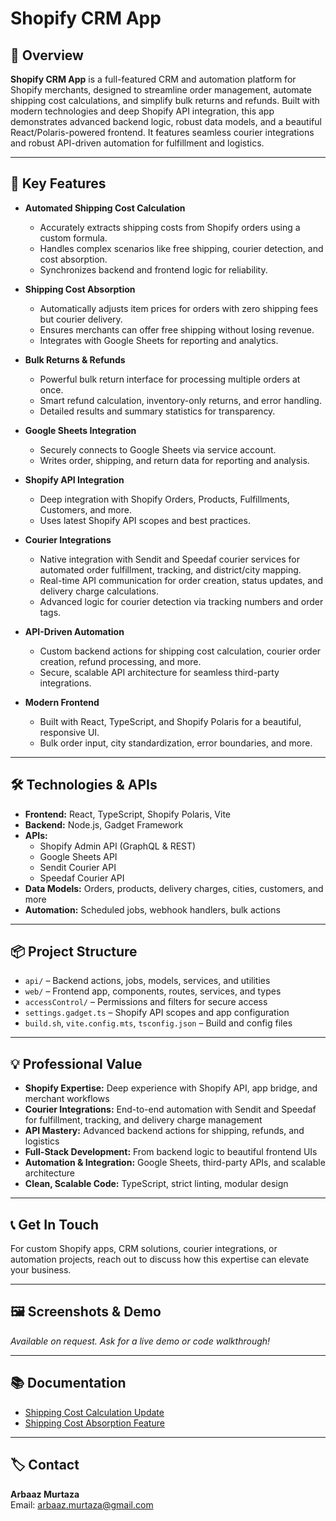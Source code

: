 # Shopify CRM App

## 🚀 Overview

**Shopify CRM App** is a full-featured CRM and automation platform for Shopify merchants, designed to streamline order management, automate shipping cost calculations, and simplify bulk returns and refunds. Built with modern technologies and deep Shopify API integration, this app demonstrates advanced backend logic, robust data models, and a beautiful React/Polaris-powered frontend. It features seamless courier integrations and robust API-driven automation for fulfillment and logistics.

---

## 🎯 Key Features

- **Automated Shipping Cost Calculation**
  - Accurately extracts shipping costs from Shopify orders using a custom formula.
  - Handles complex scenarios like free shipping, courier detection, and cost absorption.
  - Synchronizes backend and frontend logic for reliability.

- **Shipping Cost Absorption**
  - Automatically adjusts item prices for orders with zero shipping fees but courier delivery.
  - Ensures merchants can offer free shipping without losing revenue.
  - Integrates with Google Sheets for reporting and analytics.

- **Bulk Returns & Refunds**
  - Powerful bulk return interface for processing multiple orders at once.
  - Smart refund calculation, inventory-only returns, and error handling.
  - Detailed results and summary statistics for transparency.

- **Google Sheets Integration**
  - Securely connects to Google Sheets via service account.
  - Writes order, shipping, and return data for reporting and analysis.

- **Shopify API Integration**
  - Deep integration with Shopify Orders, Products, Fulfillments, Customers, and more.
  - Uses latest Shopify API scopes and best practices.

- **Courier Integrations**
  - Native integration with Sendit and Speedaf courier services for automated order fulfillment, tracking, and district/city mapping.
  - Real-time API communication for order creation, status updates, and delivery charge calculations.
  - Advanced logic for courier detection via tracking numbers and order tags.

- **API-Driven Automation**
  - Custom backend actions for shipping cost calculation, courier order creation, refund processing, and more.
  - Secure, scalable API architecture for seamless third-party integrations.

- **Modern Frontend**
  - Built with React, TypeScript, and Shopify Polaris for a beautiful, responsive UI.
  - Bulk order input, city standardization, error boundaries, and more.

---


## 🛠️ Technologies & APIs

- **Frontend:** React, TypeScript, Shopify Polaris, Vite
- **Backend:** Node.js, Gadget Framework
- **APIs:**
  - Shopify Admin API (GraphQL & REST)
  - Google Sheets API
  - Sendit Courier API
  - Speedaf Courier API
- **Data Models:** Orders, products, delivery charges, cities, customers, and more
- **Automation:** Scheduled jobs, webhook handlers, bulk actions

---

## 📦 Project Structure

- `api/` – Backend actions, jobs, models, services, and utilities
- `web/` – Frontend app, components, routes, services, and types
- `accessControl/` – Permissions and filters for secure access
- `settings.gadget.ts` – Shopify API scopes and app configuration
- `build.sh`, `vite.config.mts`, `tsconfig.json` – Build and config files

---


## 💡 Professional Value

- **Shopify Expertise:** Deep experience with Shopify API, app bridge, and merchant workflows
- **Courier Integrations:** End-to-end automation with Sendit and Speedaf for fulfillment, tracking, and delivery charge management
- **API Mastery:** Advanced backend actions for shipping, refunds, and logistics
- **Full-Stack Development:** From backend logic to beautiful frontend UIs
- **Automation & Integration:** Google Sheets, third-party APIs, and scalable architecture
- **Clean, Scalable Code:** TypeScript, strict linting, modular design

---


## 📞 Get In Touch

For custom Shopify apps, CRM solutions, courier integrations, or automation projects, reach out to discuss how this expertise can elevate your business.

---

## 🖼️ Screenshots & Demo

*Available on request. Ask for a live demo or code walkthrough!*

---

## 📚 Documentation

- [Shipping Cost Calculation Update](./SHIPPING_CALCULATION_UPDATE.md)
- [Shipping Cost Absorption Feature](./SHIPPING_COST_ABSORPTION.md)

---


## 🏷️ Contact

**Arbaaz Murtaza**  
Email: arbaaz.murtaza@gmail.com
